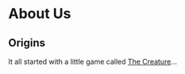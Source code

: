 # About Us

## Origins

It all started with a little game called [The Creature](https://supergobo.itch.io/the-creature)...